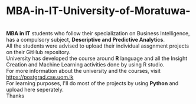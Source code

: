 # MBA-in-IT-University-of-Moratuwa-
<br> <b>MBA in IT</b> students who follow their specialization on Business Intelligence, has a compulsory subject, <b>Descriptive and Predictive Analytics</b>.
<br> All the students were advised to upload their individual assgnment projects on their GitHub repository. 
<br> University has developed the course around <b>R</b> language and all the Insight Creation and Machine Learning activities done by using R studio. 
<br> For more information about the university and the courses, visit https://postgrad.cse.uom.lk 
<br> For learning purposes, I'll do most of the projects by using <b>Python</b> and upload here seperately. 
<br>Thanks
